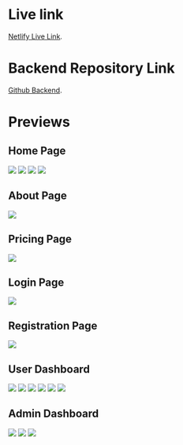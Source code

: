 # Live link
[Netlify Live Link](https://last-semester-project-frontend.netlify.app/).

# Backend Repository Link
[Github Backend](https://github.com/Salf1-Sabit/Todo-App-II-server-).

# Previews

## Home Page
![](https://github.com/Salf1-Sabit/Todo-App-II/assets/70028517/51a9dcc4-6d02-43fd-86e8-93aeac5f7a75)
![](https://github.com/Salf1-Sabit/Todo-App-II/assets/70028517/d1285da8-936a-4f35-8651-6e1722894ae9)
![](https://github.com/Salf1-Sabit/Todo-App-II/assets/70028517/f8c31011-f644-4654-9a50-1a8f23950845)
![](https://github.com/Salf1-Sabit/Todo-App-II/assets/70028517/ddeb71ab-4942-4106-b5d5-295021eb35e9)

## About Page
![](https://github.com/Salf1-Sabit/Todo-App-II/assets/70028517/c63822f4-8bc4-4f50-8ecc-e85d6842d42e)

## Pricing Page
![](https://github.com/Salf1-Sabit/Todo-App-II/assets/70028517/bd10ded3-5034-4da9-8273-277637b629fe)

## Login Page
![](https://github.com/Salf1-Sabit/Todo-App-II/assets/70028517/c262530b-7181-4497-b780-db53a1345e39)

## Registration Page
![](https://github.com/Salf1-Sabit/Todo-App-II/assets/70028517/f6dc2405-9e15-413c-8112-91647a922505)

## User Dashboard
![](https://github.com/Salf1-Sabit/Todo-App-II/assets/70028517/eda4d3a3-adc6-41a8-8c79-95ee40349ce1)
![](https://github.com/Salf1-Sabit/Todo-App-II/assets/70028517/6e707593-4555-406a-98b0-ef9c57f553c8)
![](https://github.com/Salf1-Sabit/Todo-App-II/assets/70028517/9489ec1e-433e-43a6-947f-2cfe2cfeb713)
![](https://github.com/Salf1-Sabit/Todo-App-II/assets/70028517/abbb657b-468b-42e1-be75-b2576c3ef3b2)
![](https://github.com/Salf1-Sabit/Todo-App-II/assets/70028517/4d9f6531-b320-4970-aa13-75de01c9cbd2)
![](https://github.com/Salf1-Sabit/Todo-App-II/assets/70028517/6dda77f7-e8cc-4fa9-889a-daf8c46503d0)

## Admin Dashboard
![](https://github.com/Salf1-Sabit/Todo-App-II/assets/70028517/7d2f0be0-0596-4069-849c-fad6c476b3ad)
![](https://github.com/Salf1-Sabit/Todo-App-II/assets/70028517/e001c80c-a4cb-4a24-a279-5eaa963ed4b7)
![](https://github.com/Salf1-Sabit/Todo-App-II/assets/70028517/c9f7ee61-f87e-4b57-8fed-4f1a09067dbf)




